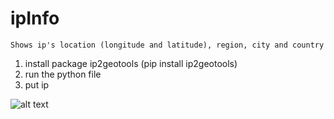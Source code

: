 # ipInfo
```
Shows ip's location (longitude and latitude), region, city and country
```
1) install package ip2geotools (pip install ip2geotools)
2) run the python file 
3) put ip

![alt text](https://cdn.hosterdaddy.com/img-assets/404/ipaddress.png "ip")
